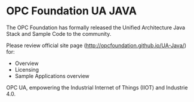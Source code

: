 # OPC Foundation UA JAVA

The OPC Foundation has formally released the Unified Architecture Java Stack and Sample Code to the community.

Please review official site page (http://opcfoundation.github.io/UA-Java/) for:
 * Overview
 * Licensing
 * Sample Applications overview

OPC UA, empowering the Industrial Internet of Things (IIOT) and Industrie 4.0.

